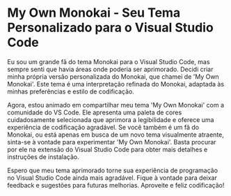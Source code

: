 # My Own Monokai - Seu Tema Personalizado para o Visual Studio Code

Eu sou um grande fã do tema Monokai para o Visual Studio Code, mas sempre senti que havia áreas onde poderia ser aprimorado. Decidi criar minha própria versão personalizada do Monokai, que chamei de 'My Own Monokai'. Este tema é uma interpretação refinada do Monokai, adaptada às minhas preferências e estilo de codificação.

Agora, estou animado em compartilhar meu tema 'My Own Monokai' com a comunidade do VS Code. Ele apresenta uma paleta de cores cuidadosamente selecionada que aprimora a legibilidade e oferece uma experiência de codificação agradável. Se você também é um fã do Monokai, ou está apenas em busca de um novo tema visualmente atraente, sinta-se à vontade para experimentar 'My Own Monokai'. Basta procurar por ele na extensão do Visual Studio Code para obter mais detalhes e instruções de instalação.

Espero que meu tema aprimorado torne sua experiência de programação no Visual Studio Code ainda mais agradável. Fique à vontade para deixar feedback e sugestões para futuras melhorias. Aproveite e feliz codificação!

